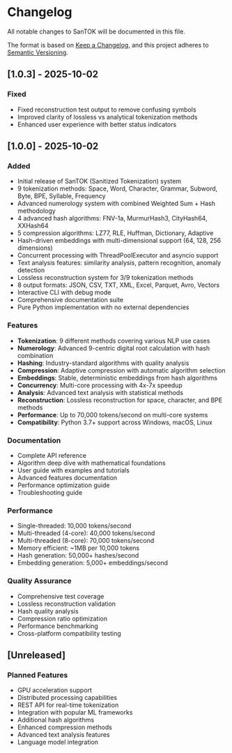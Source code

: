 # Changelog

All notable changes to SanTOK will be documented in this file.

The format is based on [Keep a Changelog](https://keepachangelog.com/en/1.0.0/),
and this project adheres to [Semantic Versioning](https://semver.org/spec/v2.0.0.html).

## [1.0.3] - 2025-10-02

### Fixed
- Fixed reconstruction test output to remove confusing symbols
- Improved clarity of lossless vs analytical tokenization methods
- Enhanced user experience with better status indicators

## [1.0.0] - 2025-10-02

### Added
- Initial release of SanTOK (Sanitized Tokenization) system
- 9 tokenization methods: Space, Word, Character, Grammar, Subword, Byte, BPE, Syllable, Frequency
- Advanced numerology system with combined Weighted Sum + Hash methodology
- 4 advanced hash algorithms: FNV-1a, MurmurHash3, CityHash64, XXHash64
- 5 compression algorithms: LZ77, RLE, Huffman, Dictionary, Adaptive
- Hash-driven embeddings with multi-dimensional support (64, 128, 256 dimensions)
- Concurrent processing with ThreadPoolExecutor and asyncio support
- Text analysis features: similarity analysis, pattern recognition, anomaly detection
- Lossless reconstruction system for 3/9 tokenization methods
- 8 output formats: JSON, CSV, TXT, XML, Excel, Parquet, Avro, Vectors
- Interactive CLI with debug mode
- Comprehensive documentation suite
- Pure Python implementation with no external dependencies

### Features
- **Tokenization**: 9 different methods covering various NLP use cases
- **Numerology**: Advanced 9-centric digital root calculation with hash combination
- **Hashing**: Industry-standard algorithms with quality analysis
- **Compression**: Adaptive compression with automatic algorithm selection  
- **Embeddings**: Stable, deterministic embeddings from hash algorithms
- **Concurrency**: Multi-core processing with 4x-7x speedup
- **Analysis**: Advanced text analysis with statistical methods
- **Reconstruction**: Lossless reconstruction for space, character, and BPE methods
- **Performance**: Up to 70,000 tokens/second on multi-core systems
- **Compatibility**: Python 3.7+ support across Windows, macOS, Linux

### Documentation
- Complete API reference
- Algorithm deep dive with mathematical foundations
- User guide with examples and tutorials
- Advanced features documentation
- Performance optimization guide
- Troubleshooting guide

### Performance
- Single-threaded: 10,000 tokens/second
- Multi-threaded (4-core): 40,000 tokens/second  
- Multi-threaded (8-core): 70,000 tokens/second
- Memory efficient: ~1MB per 10,000 tokens
- Hash generation: 50,000+ hashes/second
- Embedding generation: 5,000+ embeddings/second

### Quality Assurance
- Comprehensive test coverage
- Lossless reconstruction validation
- Hash quality analysis
- Compression ratio optimization
- Performance benchmarking
- Cross-platform compatibility testing

## [Unreleased]

### Planned Features
- GPU acceleration support
- Distributed processing capabilities
- REST API for real-time tokenization
- Integration with popular ML frameworks
- Additional hash algorithms
- Enhanced compression methods
- Advanced text analysis features
- Language model integration
